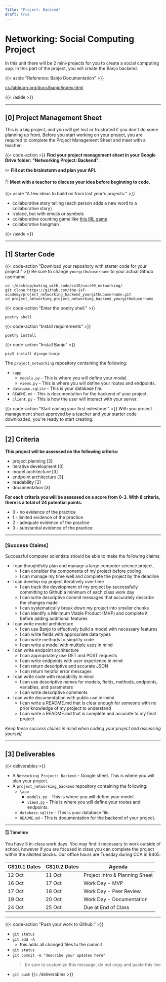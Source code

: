 ```yaml
---
Title: "Project: Backend"
draft: true
---
```


# Networking: Social Computing Project

In this unit there will be 2 mini-projects for you to create a social computing app. In this part of the project, you will create the Banjo backend. 

{{< aside "Reference: Banjo Documentation" >}}

[cs.fablearn.org/docs/banjo/index.html](https://cs.fablearn.org/docs/banjo/index.html)

{{< /aside >}}


---

## [0] Project Management Sheet

This is a big project, and you will get lost or frustrated if you don't do some planning up front.
Before you start working on your project, you are required to complete the Project Management Sheet and meet with a teacher.

{{< code-action >}} **Find your project management sheet in your Google Drive folder: "Networking Project: Backend".**

✏️ **Fill out the brainstorm and plan your API.**

✋ **Meet with a teacher to discuss your idea before beginning to code.**

{{< aside "A few ideas to build on from last year's projects:" >}}

- collaborative story telling (each person adds a new word to a collaborative story)
- r/place, but with emojis or symbols 
- collaborative counting game like [this IRL game](https://dramaresource.com/count-to-20/#:~:text=Sit%20or%20stand%20in%20a,start%20again%20from%20the%20beginning.)
- collaborative hangman

{{< /aside >}}

---

## [1] Starter Code

{{< code-action "Download your repository with starter code for your project." >}} Be sure to change `yourgithubusername` to your actual Github username.

```shell
cd ~/desktop/making_with_code/cs10/unit00_networking/
git clone https://github.com/the-isf-academy/project_networking_backend_yourgithubusername.git
cd project_networking_project_networking_backend_yourgithubusername
```

{{< code-action "Enter the poetry shell." >}}
```shell
poetry shell
```

{{< code-action "Install requirements" >}}
```shell
poetry install
```

{{< code-action "Install Banjo" >}}
```shell
pip3 install django-banjo
```

The `project_networking` repository containing the following:
  - `\app`
    - `models.py` - This is where you will define your model.
    - `views.py` - This is where you will define your routes and endpoints.
  - `database.sqlite` - This is your database file.
  - `README.md` - This is documentation for the backend of your project.
  - `client.py` - This is how the user will interact with your server.

{{< code-action "Start coding your first milestone!" >}} With you project management sheet approved by a teacher and your starter code downloaded, you're ready to start creating.

---

## [2] Criteria


**This project will be assessed on the following criteria:**
- project planning [3]
- iterative development [3]
- model architecture [3]
- endpoint architecture [3]
- readability [3]
- documentation [3]


**For each criteria you will be assessed on a score from 0-3. With 8 criteria, there is a total of 24 potential points.** 
- 0 - no evidence of the practice
- 1 - limited evidence of the practice
- 2 - adequate evidence of the practice
- 3 - substantial evidence of the practice


---

### [Success Claims]

Successful computer scientists should be able to make the following claims:
- I can thoughtfully plan and manage a large computer science project.  
    - I can consider the components of my project before coding
    - I can manage my time well and complete the project by the deadline
- I can develop my project iteratively over time
    - I can track the development of my project by successfully committing to Github a minimum of each class work day
    - I can write descriptive commit messages that accurately describe the changes made
    - I can systematically break down my project into smaller chunks
    - I can identify a Minimum Viable Product (MVP) and complete it before adding additional features
- I can write model architecture
  - I can use Banjo to effectively build a model with necessary features
  - I can write fields with appropriate data types
  - I can write methods to simplify code
  - I can write a model with multiple uses in mind
- I can write endpoint architecture
  - I can appropriately use GET and POST requests
  - I can write endpoints with user experience in mind
  - I can return descriptive and accurate JSON
  - I can return helpful error messages
- I can write code with readability in mind
  - I can use descriptive names for models, fields, methods, endpoints, variables, and  parameters
  - I can write descriptive comments
- I can write documentation with public use in-mind
  - I can write a README.md that is clear enough for someone with no prior knowledge of my project to understand
  - I can write a README.md that is complete and accurate to my final project


*Keep these success claims in mind when coding your project and assessing yourself.*

---

## [3] Deliverables


{{< deliverables  >}}

- A `Networking Project: Backend` - Google sheet. This is where you will plan your project.
- A `project_networking_backend` repository containing the following:
  - `\app`
    - `models.py` - This is where you will define your model.
    - `views.py` - This is where you will define your routes and endpoints.
  - `database.sqlite` - This is your database file.
  - `README.md` - This is documentation for the backend of your project.

---

**🗓️ Timeline**

You have 5 in-class work days. You may find it necessary to work outside of school, however if you are focused in class you can complete the project within the allotted blocks. Our office hours are Tuesday during CCA in B405. 

| CS10.1 Dates | CS10.2 Dates | Agenda                         |
|--------------|--------------|--------------------------------|
| 12 Oct       | 11 Oct       | Project Intro & Planning Sheet |
| 16 Oct       | 17 Oct       | Work Day - MVP                 |
| 17 Oct       | 18 Oct       | Work Day - Peer Review         |
| 19 Oct       | 20 Oct       | Work Day - Documentation       |
| 24 Oct       | 25 Oct       | Due at End of Class            |

---

{{< code-action "Push your work to Github:" >}}
- `git status`
- `git add -A`
    - this adds all changed files to the commit
- `git status`
- `git commit -m "describe your updates here"`
  > be sure to customize this message, do not copy and paste this line
- `git push`
{{< /deliverables >}}
